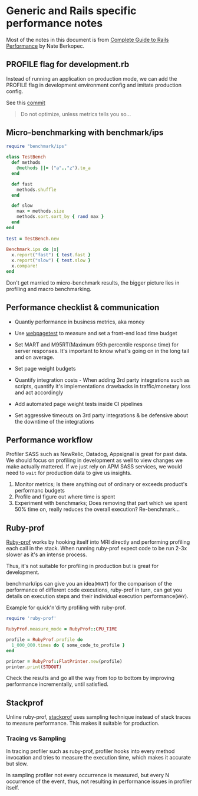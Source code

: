 # Generic and Rails specific performance notes

Most of the notes in this document is from [Complete Guide to Rails Performance](https://www.railsspeed.com/) by Nate Berkopec.

## PROFILE flag for development.rb

Instead of running an application on production mode, we can add the PROFILE flag in development environment config and imitate production config.

See this [commit](https://github.com/rubygems/rubygems.org/pull/2148)

> Do not optimize, unless metrics tells you so...

## Micro-benchmarking with benchmark/ips

```ruby
require "benchmark/ips"
        
class TestBench
  def methods
    @methods ||= ("a".."z").to_a
  end

  def fast
    methods.shuffle
  end

  def slow
    max = methods.size
    methods.sort.sort_by { rand max }
  end
end
        
test = TestBench.new
        
Benchmark.ips do |x|
  x.report("fast") { test.fast }
  x.report("slow") { test.slow }
  x.compare!
end
```

Don't get married to micro-benchmark results, the bigger picture lies in profiling and macro benchmarking.

## Performance checklist & communication

- Quantiy performance in business metrics, aka money

- Use [webpagetest](Webpagetest.org) to measure and set a front-end load time budget

- Set MART and M95RT(Maximum 95th percentile response time) for server responses. It's important to know what's going on in the long tail and on average.

- Set page weight budgets

- Quantify integration costs - When adding 3rd party integrations such as scripts, quantify it's implementations drawbacks in traffic/monetary loss and act accordingly

- Add automated page weight tests inside CI pipelines

- Set aggressive timeouts on 3rd party integrations & be defensive about the downtime of the integrations

## Performance workflow

Profiler SASS such as NewRelic, Datadog, Appsignal is great for past data. We should focus on profiling in development as well to view changes we make actually mattered. If we just rely on APM SASS services, we would need to `wait` for production data to give us insights.

1. Monitor metrics; Is there anything out of ordinary or exceeds product's performanc budgets
2. Profile and figure out where time is spent
3. Experiment with benchmarks; Does removing that part which we spent 50% time on, really reduces the overall execution? Re-benchmark...

## Ruby-prof

[Ruby-prof](https://github.com/ruby-prof/ruby-prof) works by hooking itself into MRI directly and performing profiling each call in the stack. When running ruby-prof expect code to be run 2-3x slower as it's an intense process.

Thus, it's not suitable for profiling in production but is great for development.

benchmark/ips can give you an idea(`WHAT`) for the comparison of the performance of different code executions, ruby-prof in turn, can get you details on execution steps and their individual execution performance(`WHY`).

Example for quick'n'dirty profiling with ruby-prof.

```ruby
require 'ruby-prof'

RubyProf.measure_mode = RubyProf::CPU_TIME

profile = RubyProf.profile do 
  1_000_000.times do { some_code_to_profile }
end

printer = RubyProf::FlatPrinter.new(profile)
printer.print(STDOUT)
```

Check the results and go all the way from top to bottom by improving performance incrementally, until satisfied.

## Stackprof

Unline ruby-prof, [stackprof](https://github.com/tmm1/stackprof) uses sampling technique instead of stack traces to measure performance. This makes it suitable for production.

### Tracing vs Sampling

In tracing profiler such as ruby-prof, profiler hooks into every method invocation and tries to measure the execution time, which makes it accurate but slow.

In sampling profiler not every occurrence is measured, but every N occurrence of the event, thus, not resulting in performance issues in profiler itself.
